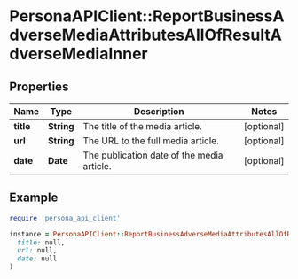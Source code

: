 # PersonaAPIClient::ReportBusinessAdverseMediaAttributesAllOfResultAdverseMediaInner

## Properties

| Name | Type | Description | Notes |
| ---- | ---- | ----------- | ----- |
| **title** | **String** | The title of the media article. | [optional] |
| **url** | **String** | The URL to the full media article. | [optional] |
| **date** | **Date** | The publication date of the media article. | [optional] |

## Example

```ruby
require 'persona_api_client'

instance = PersonaAPIClient::ReportBusinessAdverseMediaAttributesAllOfResultAdverseMediaInner.new(
  title: null,
  url: null,
  date: null
)
```

